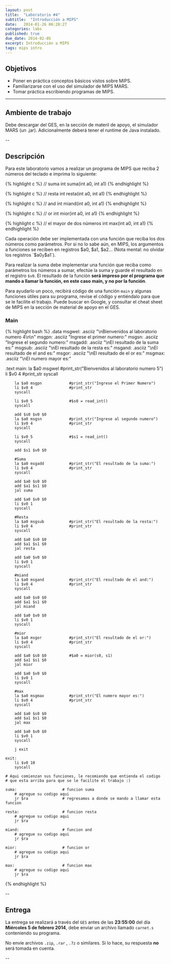 ```yaml
---
layout: post
title:  "Laboratorio #4"
subtitle:  "Introducción a MIPS"
date:   2014-01-26 06:28:27
categories: labs
published: true
due_date: 2014-02-05
excerpt: Introducción a MIPS
tags: mips intro
---
```


## Objetivos

- Poner en práctica conceptos básicos vistos sobre MIPS.
- Familiarizarse con el uso del simulador de MIPS MARS.
- Tomar práctica escribiendo programas de MIPS.

---

## Ambiente de trabajo

Debe descargar del GES, en la sección de materil de apoyo, el simulador MARS (un .jar). Adicionalmente deberá tener
el runtime de Java instalado.

--

## Descripción

Para este laboratorio vamos a realizar un programa de MIPS que reciba 2 números del teclado e imprima lo siguiente:

{% highlight c %}
// suma
int suma(int a0, int a1)
{% endhighlight %}

{% highlight c %}
// resta
int resta(int a0, int a1)
{% endhighlight %}

{% highlight c %}
// and
int miand(int a0, int a1)
{% endhighlight %}

{% highlight c %}
// or
int mior(int a0, int a1)
{% endhighlight %}

{% highlight c %}
// el mayor de dos números
int max(int a0, int a1)
{% endhighlight %}

Cada operación debe ser implementada con una función que reciba los dos números como parámetros. Por si no lo sabe aún, en MIPS, los argumentos a funciones se reciben
en registros $a0, $a1, $a2... (Nota mental: no olvidar los registros `$a0` y `$a1`).  

Para realizar la suma debe implementar una función que reciba como parámetros los números a sumar, efectúe la suma y guarde el resultado en el registro `$v0`. El resultado de la función **será impreso por el programa que mando a llamar la función, en este caso main, y no por la función**.  

Para ayudarlo un poco, recibirá código de una función `main` y algunas funciones útiles para su programa, revise el código y entiéndalo para que se le facilite el trabajo. 
Puede buscar en Google, y consultar el cheat sheet de MIPS en la sección de material de apoyo en el GES.

### Main

{% highlight bash %}
.data
    msgwel:        .asciiz "\nBienvenidos al laboratorio numero 4\n\n"
    msgpn:         .asciiz "Ingrese el primer numero:"
    msgsn:         .asciiz "Ingrese el segundo numero:"
    msgadd:        .asciiz "\nEl resultado de la suma es:"
    msgsub:        .asciiz "\nEl resultado de la resta es:"
    msgand:        .asciiz "\nEl resultado de el and es:"
    msgor:         .asciiz "\nEl resultado de el or es:"
    msgmax:        .asciiz "\nEl numero mayor es:"

.text
    main:
        la $a0 msgwel           #print_str("Bienvenidos al laboratorio numero 5")
        li $v0 4                #print_str
        syscall

        la $a0 msgpn            #print_str("Ingrese el Primer Numero")
        li $v0 4                #print_str
        syscall

        li $v0 5                #$s0 = read_int()
        syscall

        add $s0 $v0 $0
        la $a0 msgsn            #print_str("Ingrese al segundo numero")
        li $v0 4                #print_str
        syscall

        li $v0 5                #$s1 = read_int()
        syscall

        add $s1 $v0 $0

        #Suma
        la $a0 msgadd           #print_str("El resultado de la suma:")
        li $v0 4                #print_str
        syscall

        add $a0 $s0 $0
        add $a1 $s1 $0
        jal suma

        add $a0 $v0 $0
        li $v0 1
        syscall

        #Resta
        la $a0 msgsub           #print_str("El resultado de la resta:")
        li $v0 4                #print_str
        syscall

        add $a0 $s0 $0
        add $a1 $s1 $0
        jal resta

        add $a0 $v0 $0
        li $v0 1
        syscall

        #miand
        la $a0 msgand           #print_str("El resultado de el and:")
        li $v0 4                #print_str
        syscall

        add $a0 $s0 $0
        add $a1 $s1 $0
        jal miand

        add $a0 $v0 $0
        li $v0 1
        syscall

        #mior
        la $a0 msgor            #print_str("El resultado de el or:")
        li $v0 4                #print_str
        syscall

        add $a0 $s0 $0          #$a0 = mior(s0, s1)
        add $a1 $s1 $0
        jal mior

        add $a0 $v0 $0
        li $v0 1
        syscall

        #max
        la $a0 msgmax           #print_str("El numero mayor es:")
        li $v0 4                #print_str
        syscall

        add $a0 $s0 $0
        add $a1 $s1 $0
        jal max

        add $a0 $v0 $0
        li $v0 1
        syscall

        j exit

    exit:
        li $v0 10
        syscall

    # Aqui comienzan sus funciones, le recomiendo que entienda el codigo
    # que esta arriba para que se le facilite el trabajo :)

    suma:                    # funcion suma
        # agregue su codigo aqui
        jr $ra               # regresamos a donde se mando a llamar esta funcion

    resta:                   # funcion resta
        # agregue su codigo aqui
        jr $ra

    miand:                   # funcion and
        # agregue su codigo aqui
        jr $ra

    mior:                    # funcion or
        # agregue su codigo aqui
        jr $ra

    max:                     # funcion max
        # agregue su codigo aqui
        jr $ra
{% endhighlight %}

--
## Entrega

La entrega se realizará a través del `GES` antes de las **23:55:00** del día **Miércoles 5 de febrero 2014**, debe enviar un archivo llamado `carnet.s` conteniendo su programa.  
  
No envíe archivos `.zip`, `.rar` , `.7z` o similares. Si lo hace, su respuesta **no** será tomada en cuenta.

-- 
